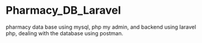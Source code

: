 # Pharmacy_DB_Laravel
pharmacy data base using mysql, php my admin, and backend using laravel php, dealing with the database using postman.
